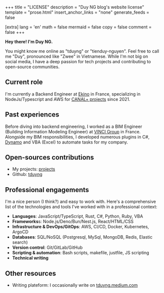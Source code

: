 +++
title = "LICENSE"
description = "Duy NG blog's website license"
template = "prose.html"
insert_anchor_links = "none"
generate_feeds = false

[extra]
lang = 'en'
math = false
mermaid = false
copy = false
comment = false
+++

**Hey there! I'm Duy NG.**

You might know me online as "tduyng" or "tienduy-nguyen". Feel free to call me "Duy", pronounced like "Zwee" in Vietnamese. While I'm not big on social media, I have a deep passion for tech projects and contributing to open-source communities.

## Current role
I'm currently a Backend Engineer at [Ekino](https://www.ekino.fr) in France, specializing in NodeJs/Typescript and AWS for [CANAL+ projects](https://www.canalplus.com/) since 2021.

## Past experiences
Before diving into backend engineering, I worked as a BIM Engineer (Building Information Modeling Engineer) at [VINCI Group](https://www.vinci.com/vinci.nsf/fr/index.htm) in France. Alongside my BIM responsibilities, I developed numerous plugins in C#, [Dynamo](https://dynamobim.org/) and VBA (Excel) to automate tasks for my company.

## Open-sources contributions
- My projects: [projects](/projects)
- Github: [tduyng](https://github.com/tduyng)

## Professional engagements
I'm a nice person (I think?) and  easy to work with. Here's a comprehensive list of the technologies and tools I've worked with in a professional context:

- **Languages**: JavaScript/TypeScript, Rust, C#, Python, Ruby, VBA
- **Frameworks**s: Node.js/Deno/Bun/Nest.js, React/HTML/CSS
- **Infrastructure & DevOps/GitOps**: AWS, CI/CD, Docker, Kubernetes, ArgoCD
- **Databases**: SQL/NoSQL (Postgresql, MySql, MongoDB, Redis, Elastic search)
- **Version control**: Git/GitLab/GitHub
- **Scripting & automation**: Bash scripts, makefile, justfile, JS scripting
- **Technical writing**

## Other resources
- Writing plateform: I occasionally write on [tduyng.medium.com](https://tduyng.medium.com)